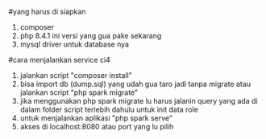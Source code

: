 #yang harus di siapkan

1. composer
2. php 8.4.1 ini versi yang gua pake sekarang
3. mysql driver untuk database nya

#cara menjalankan service ci4

1. jalankan script "composer install"
1. bisa import db (dump.sql) yang udah gua taro jadi tanpa migrate atau jalankan script "php spark migrate"
1. jika menggunakan php spark migrate lu harus jalanin query yang ada di dalam folder script terlebih dahulu untuk init data role
1. untuk menjalankan aplikasi "php spark serve"
1. akses di localhost:8080 atau port yang lu pilih